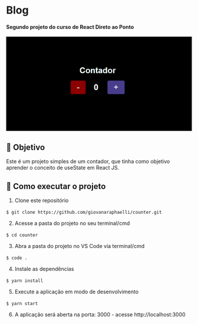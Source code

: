 # Blog

#### Segundo projeto do curso de React Direto ao Ponto

![Resultado final do projeto](./src/images/counter.png)

## 🎯 Objetivo

Este é um projeto simples de um contador, que tinha como objetivo aprender o conceito de useState em React JS.

## 🚀 Como executar o projeto

1. Clone este repositório

`$ git clone https://github.com/giovanaraphaelli/counter.git`

2. Acesse a pasta do projeto no seu terminal/cmd

`$ cd counter`

3. Abra a pasta do projeto no VS Code via terminal/cmd

`$ code .`

4. Instale as dependências

`$ yarn install`

5. Execute a aplicação em modo de desenvolvimento

`$ yarn start`

6. A aplicação será aberta na porta: 3000 - acesse http://localhost:3000
